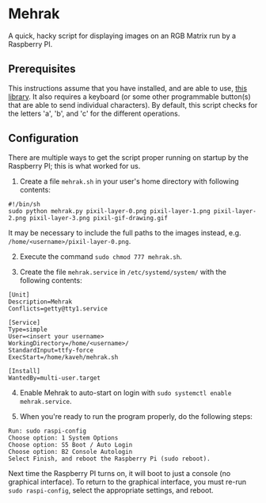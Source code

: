 # Mehrak
A quick, hacky script for displaying images on an RGB Matrix run by a Raspberry PI.

## Prerequisites
This instructions assume that you have installed, and are able to use, [this library](https://github.com/hzeller/rpi-rgb-led-matrix). It also requires a keyboard (or some other programmable button(s) that are able to send individual characters). By default, this script checks for the letters 'a', 'b', and 'c' for the different operations.

## Configuration
There are multiple ways to get the script proper running on startup by the Raspberry PI; this is what worked for us.

1. Create a file `mehrak.sh` in your user's home directory with following contents:
```
#!/bin/sh
sudo python mehrak.py pixil-layer-0.png pixil-layer-1.png pixil-layer-2.png pixil-layer-3.png pixil-gif-drawing.gif
```
It may be necessary to include the full paths to the images instead, e.g. `/home/<username>/pixil-layer-0.png`.

2. Execute the command `sudo chmod 777 mehrak.sh`.

3. Create the file `mehrak.service` in `/etc/systemd/system/` with the following contents:
```
[Unit]
Description=Mehrak
Conflicts=getty@tty1.service

[Service]
Type=simple
User=<insert your username>
WorkingDirectory=/home/<username>/
StandardInput=ttfy-force
ExecStart=/home/kaveh/mehrak.sh

[Install]
WantedBy=multi-user.target
```

4. Enable Mehrak to auto-start on login with `sudo systemctl enable mehrak.service`.

5. When you're ready to run the program properly, do the following steps:

```
Run: sudo raspi-config
Choose option: 1 System Options
Choose option: S5 Boot / Auto Login
Choose option: B2 Console Autologin
Select Finish, and reboot the Raspberry Pi (sudo reboot).
```
Next time the Raspberry PI turns on, it will boot to just a console (no graphical interface). To return to the graphical interface, you must re-run `sudo raspi-config`, select the appropriate settings, and reboot.
